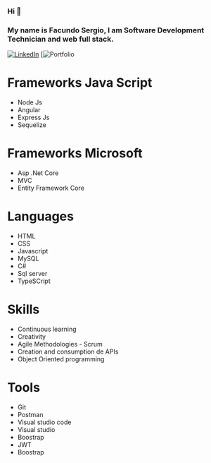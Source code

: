 ### Hi 👋

### My name is Facundo Sergio, I am Software Development Technician and  web full stack.

[![LinkedIn](https://img.shields.io/badge/LinkedIn-Facundo_Sergio-2a9d8f?style=for-the-badge&logo=linkedin&logoColor=white&labelColor=101010)](https://www.linkedin.com/in/facundo-sergio/)       [![Portfolio](https://portfolio-fs.up.railway.app/)





# Frameworks Java Script
- Node Js
- Angular
- Express Js
- Sequelize

# Frameworks Microsoft
- Asp .Net Core
- MVC
- Entity Framework Core

# Languages
- HTML
- CSS
- Javascript
- MySQL
- C#
- Sql server
- TypeSCript 

# Skills
- Continuous learning
- Creativity
- Agile Methodologies - Scrum
- Creation and consumption de APIs
- Object Oriented programming

# Tools
- Git
- Postman
- Visual studio code
- Visual studio
- Boostrap
- JWT
- Boostrap


